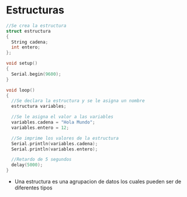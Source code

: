 # Estructuras

```c++
//Se crea la estructura
struct estructura
{
  String cadena;
  int entero;
};

void setup()
{
  Serial.begin(9600);
}

void loop()
{
  //Se declara la estructura y se le asigna un nombre
  estructura variables;

  //Se le asigna el valor a las variables
  variables.cadena = "Hola Mundo";
  variables.entero = 12;

  //Se imprime los valores de la estructura
  Serial.println(variables.cadena);
  Serial.println(variables.entero);

  //Retardo de 5 segundos
  delay(5000);
}
```

* Una estructura es una agrupacion de datos los cuales pueden ser de diferentes tipos
